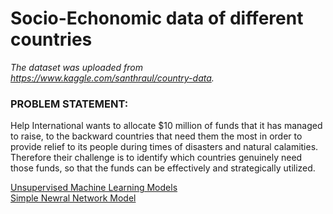 # Socio-Echonomic data of different countries  
*The dataset was uploaded from https://www.kaggle.com/santhraul/country-data.*

### PROBLEM STATEMENT:  
Help International wants to allocate $10 million of funds that it has managed to raise, to the backward countries that need them the most in order to provide relief to its people during times of disasters and natural calamities. Therefore their challenge is to identify which countries genuinely need those funds, so that the funds can be effectively and strategically utilized.

[Unsupervised Machine Learning Models](https://github.com/Iryna-Alshakova/Portfolio/blob/main/Socio-Echonomic%20data%20of%20different%20countries/%20%20%20Unsupervised%20Machine%20Learning.ipynb)  
[Simple Newral Network Model](https://github.com/Iryna-Alshakova/Portfolio/blob/main/Socio-Echonomic%20data%20of%20different%20countries/Neural%20Network.ipynb)
